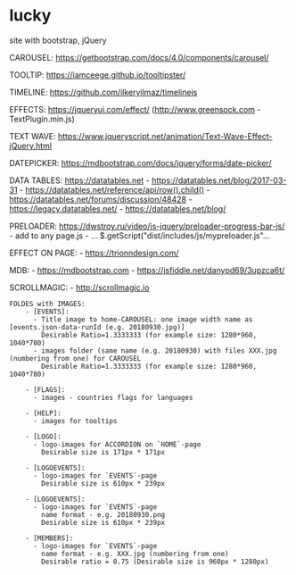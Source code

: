 # lucky
site with bootstrap, jQuery

CAROUSEL:
https://getbootstrap.com/docs/4.0/components/carousel/

TOOLTIP:
https://iamceege.github.io/tooltipster/

TIMELINE:
https://github.com/ilkeryilmaz/timelinejs

EFFECTS:
https://jqueryui.com/effect/
 (http://www.greensock.com  - TextPlugin.min.js)

TEXT WAVE:
https://www.jqueryscript.net/animation/Text-Wave-Effect-jQuery.html

DATEPICKER:
https://mdbootstrap.com/docs/jquery/forms/date-picker/

DATA TABLES:
https://datatables.net
    - https://datatables.net/blog/2017-03-31
    - https://datatables.net/reference/api/row().child()
    - https://datatables.net/forums/discussion/48428
    - https://legacy.datatables.net/
    - https://datatables.net/blog/

PRELOADER:
https://dwstroy.ru/video/js-jquery/preloader-progress-bar-js/
    - add to any page.js - ... $.getScript("dist/includes/js/mypreloader.js"...

EFFECT ON PAGE:
    - https://trionndesign.com/

MDB:
    - https://mdbootstrap.com
    - https://jsfiddle.net/danypd69/3upzca6t/

SCROLLMAGIC:
    - http://scrollmagic.io

~~~~~~~~~~~~~~~~~~~~~~~~~~~~~~~~~~~~~~~~~~~~~~~~~~~~~~~~~~~~~
FOLDES with IMAGES:
    - [EVENTS]:
      - Title image to home-CAROUSEL: one image width name as [events.json-data-runId (e.g. 20180930.jpg)]
        Desirable Ratio=1.3333333 (for example size: 1280*960, 1040*780)
      - images folder (same name (e.g. 20180930) with files XXX.jpg (numbering from one) for CAROUSEL
        Desirable Ratio=1.3333333 (for example size: 1280*960, 1040*780)

    - [FLAGS]:
      - images - countries flags for languages

    - [HELP]:
      - images for tooltips

    - [LOGO]:
      - logo-images for ACCORDION on `HOME`-page
        Desirable size is 171px * 171px

    - [LOGOEVENTS]:
      - logo-images for `EVENTS`-page
        Desirable size is 610px * 239px

    - [LOGOEVENTS]:
      - logo-images for `EVENTS`-page
        name format - e.g. 20180930.png
        Desirable size is 610px * 239px

    - [MEMBERS]:
      - logo-images for `EVENTS`-page
        name format - e.g. XXX.jpg (numbering from one)
        Desirable ratio = 0.75 (Desirable size is 960px * 1280px)
~~~~~~~~~~~~~~~~~~~~~~~~~~~~~~~~~~~~~~~~~~~~~~~~~~~~~~~~~~~~~
